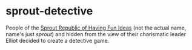 # sprout-detective

People of the [Sprout Republic of Having Fun Ideas](https://discord.gg/NAUnQ5ya) (not the actual name, name's just _sprout_) and hidden from the view of their charismatic leader Elliot decided to create a detective game.
